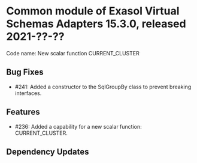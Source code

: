# Common module of Exasol Virtual Schemas Adapters 15.3.0, released 2021-??-??

Code name: New scalar function CURRENT_CLUSTER

## Bug Fixes

* #241: Added a constructor to the SqlGroupBy class to prevent breaking interfaces.

## Features

* #236: Added a capability for a new scalar function: CURRENT_CLUSTER.

## Dependency Updates
